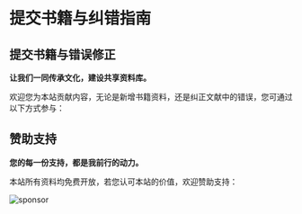 # 提交书籍与纠错指南

## 提交书籍与错误修正

**让我们一同传承文化，建设共享资料库。**

欢迎您为本站贡献内容，无论是新增书籍资料，还是纠正文献中的错误，您可通过以下方式参与：

<Links
  :grid="3"
  :items="[
    {
      name: '提交 Issue',
      desc: '欢迎报告 bug 或提出功能请求，帮助我改进本站。',
      link: 'https://github.com/Theo-messi/xx.theojs.cn/issues/new',
      icon: { icon: 'material-symbols:error-outline', color: 'var(--vp-c-text-1)', alt: 'Issue 图标' }
    },
    {
      name: 'Fork & 提交 PR',
      desc: '欢迎复制仓库并发起 PR，贡献书籍资料或纠正文献中的错误。',
      link: 'https://github.com/Theo-messi/xx.theojs.cn/fork',
      icon: { icon: 'material-symbols:fork-right', color: 'var(--vp-c-text-1)', alt: 'Fork 和 Pull Request 图标' }
    },
    {
      name: '通过邮件提交建议',
      desc: '如不便使用 GitHub，您可通过邮件提交建议与我联系。',
      link: 'mailto:fanxiaobin422@gmail.com',
      icon: { icon: 'material-symbols:mail-outline', color: 'var(--vp-c-text-1)', alt: '邮件图标' }
    }
  ]"
/>

## 赞助支持

**您的每一份支持，都是我前行的动力。**

本站所有资料均免费开放，若您认可本站的价值，欢迎赞助支持：

![sponsor](https://i.theojs.cn/sponsor.webp)
